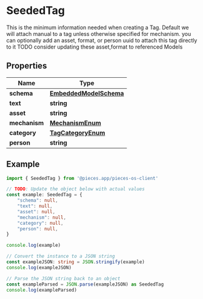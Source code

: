
# SeededTag

This is the minimum information needed when creating a Tag.  Default we will attach manual to a tag unless otherwise specified for mechanism.  you can optionally add an asset, format, or person uuid to attach this tag directly to it  TODO consider updating these asset,format to referenced Models

## Properties

Name | Type
------------ | -------------
**schema** | [**EmbeddedModelSchema**](EmbeddedModelSchema)
**text** | **string**
**asset** | **string**
**mechanism** | [**MechanismEnum**](MechanismEnum)
**category** | [**TagCategoryEnum**](TagCategoryEnum)
**person** | **string**

## Example

```typescript
import { SeededTag } from '@pieces.app/pieces-os-client'

// TODO: Update the object below with actual values
const example: SeededTag = {
    "schema": null,
    "text": null,
    "asset": null,
    "mechanism": null,
    "category": null,
    "person": null,
}

console.log(example)

// Convert the instance to a JSON string
const exampleJSON: string = JSON.stringify(example)
console.log(exampleJSON)

// Parse the JSON string back to an object
const exampleParsed = JSON.parse(exampleJSON) as SeededTag
console.log(exampleParsed)
```



